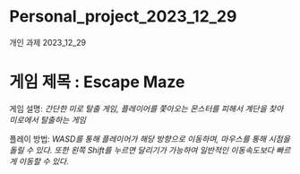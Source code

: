 # Personal_project_2023_12_29
 개인 과제 2023_12_29

<h1>게임 제목 : Escape Maze </h1>
<p>게임 설명: <em>간단한 미로 탈출 게임, 플레이어를 쫓아오는 몬스터를 피해서 계단을 찾아 미로에서 탈출하는 게임</em></p>
<p>플레이 방법: <em>WASD를 통해 플레이어가 해당 방향으로 이동하며, 마우스를 통해 시점을 돌릴 수 있다. 또한 왼쪽 Shift를 누르면 달리기가 가능하여 일반적인 이동속도보다 빠르게 이동할 수 있다.</em></p>
